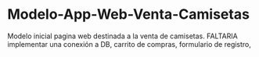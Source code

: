 # Modelo-App-Web-Venta-Camisetas
Modelo inicial pagina web destinada a la venta de camisetas. FALTARIA implementar una conexión a DB, carrito de compras, formulario de registro,
